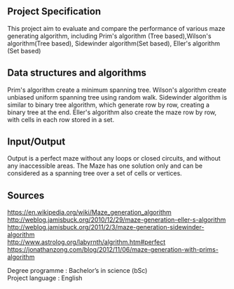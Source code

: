 Project Specification
---
This project aim to evaluate and compare the performance of various maze generating algorithm, including Prim's algorithm (Tree based),Wilson's algorithm(Tree based), Sidewinder algorithm(Set based), Eller's algorithm (Set based)

Data structures and algorithms
---
Prim's algorithm create a minimum spanning tree. Wilson's algorithm create unbiased uniform spanning tree using random walk. Sidewinder algorithm is similar to binary tree algorithm, which generate row by row, creating a binary tree at the end. Eller's algorithm also create the maze row by row, with cells in each row stored in a set.

Input/Output
---
Output is a perfect maze without any loops or closed circuits, and without any inaccessible areas. The Maze has one solution only and can be considered as a spanning tree over a set of cells or vertices.


Sources
---
https://en.wikipedia.org/wiki/Maze_generation_algorithm <br>
http://weblog.jamisbuck.org/2010/12/29/maze-generation-eller-s-algorithm <br>
http://weblog.jamisbuck.org/2011/2/3/maze-generation-sidewinder-algorithm <br>
http://www.astrolog.org/labyrnth/algrithm.htm#perfect <br>
https://jonathanzong.com/blog/2012/11/06/maze-generation-with-prims-algorithm <br>

Degree programme : Bachelor’s in science (bSc) <br>
Project language : English
